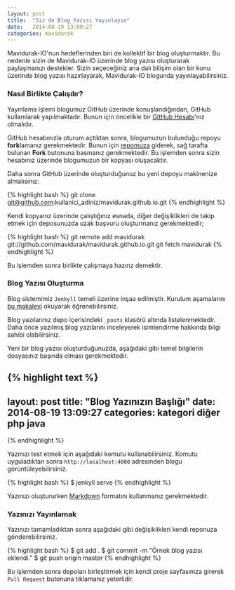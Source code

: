 ```yaml
---
layout: post
title:  "Siz de Blog Yazısı Yayınlayın"
date:   2014-08-19 13:09:27
categories: mavidurak
---
```


Mavidurak-IO'nun hedeflerinden biri de kollektif bir blog oluşturmaktır. Bu nedenle sizin de Mavidurak-IO üzerinde blog yazısı oluşturarak paylaşmanızı destekler. Sizin seçeceğiniz ana dalı bilişim olan bir konu üzerinde blog yazısı hazırlayarak, Mavidurak-IO blogunda yayınlayabilirsiniz.

### Nasıl Birlikte Çalışılır?

Yayınlama işlemi blogumuz GitHub üzerinde konuşlandığından, GitHub kullanılarak yapılmaktadır. Bunun için öncelikle bir [GitHub Hesabı](http://github.com)'nız olmalıdır. 

GitHub hesabınızla oturum açtıktan sonra, blogumuzun bulunduğu repoyu **fork**lamanız gerekmektedir. Bunun için [repomuza](https://github.com/mavidurak/mavidurak.github.io) giderek, sağ tarafta bulunan **Fork** butonuna basmanız gerekmektedir. Bu işlemden sonra sizin hesabınız üzerinde blogumuzun bir kopyası oluşacaktır. 

Daha sonra GitHub üzerinde oluşturduğunuz bu yeni depoyu makinenize almalısınız:

{% highlight bash %}
git clone git@github.com:kullanici_adiniz/mavidurak.github.io.git
{% endhighlight %}

Kendi kopyanız üzerinde çalıştığınız esnada, diğer değişiklikleri de takip etmek için deposunuzda uzak başvuru oluşturmanız gerekmektedir;

{% highlight bash %}
git remote add mavidurak git://github.com/mavidurak/mavidurak.github.io.git
git fetch mavidurak
{% endhighlight %}

Bu işlemden sonra birlikte çalışmaya hazırız demektir. 

### Blog Yazısı Oluşturma

Blog sistemimiz `Jenkyll` temeli üzerine inşaa edilmiştir. Kurulum aşamalarını [bu makaleyi](http://aristona.github.io/jekyll-ve-github-pages-kullanarak-kendi-blogumuzu-olusturmak/) okuyarak öğrenebilirsiniz.

Blog yazılarınız depo içerisindeki `_posts` klasörü altında listelenmektedir. Daha önce yazılmış blog yazılarını inceleyerek isimlendirme hakkında bilgi sahibi olabilirsiniz. 

Yeni bir blog yazısı oluşturduğunuzda, aşağıdaki gibi temel bilgilerin dosyasınız başında olması gerekmektedir.

{% highlight text %}
---
layout: post
title:  "Blog Yazınızın Başlığı"
date:   2014-08-19 13:09:27
categories: kategori diğer php java
---
{% endhighlight %}

Yazınızı test etmek için aşağıdaki komutu kullanabilirsiniz. Komutu uyguladıktan sonra `http://localhost:4000` adresinden blogu görüntüleyebilirsiniz.

{% highlight bash %}
$ jenkyll serve
{% endhighlight %}

Yazınızı oluştururken [Markdown](https://help.github.com/articles/markdown-basics) formatını kullanmanız gerekmektedir. 

### Yazınızı Yayınlamak

Yazınızı tamamladıktan sonra aşağıdaki gibi değişiklikleri kendi reponuza gönderebilirsiniz.

{% highlight bash %}
$ git add .
$ git commit -m "Örnek blog yazısı eklendi."
$ git push origin master
{% endhighlight %}

Bu işlemden sonra depoları birleştirmek için kendi proje sayfasınıza girerek `Pull Request` butonuna tıklamanız yeterlidir. 
